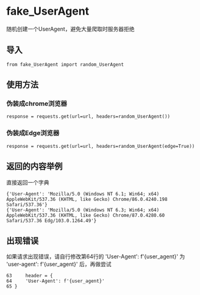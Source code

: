# fake_UserAgent
随机创建一个UserAgent，避免大量爬取时服务器拒绝

## 导入

    from fake_UserAgent import random_UserAgent

## 使用方法
### 伪装成chrome浏览器

    response = requests.get(url=url, headers=random_UserAgent())


### 伪装成Edge浏览器

    response = requests.get(url=url, headers=random_UserAgent(edge=True))

## 返回的内容举例
直接返回一个字典

    {'User-Agent': 'Mozilla/5.0 (Windows NT 6.1; Win64; x64) AppleWebKit/537.36 (KHTML, like Gecko) Chrome/86.0.4240.198 Safari/537.36'}
    {'User-Agent': 'Mozilla/5.0 (Windows NT 6.3; Win64; x64) AppleWebKit/537.36 (KHTML, like Gecko) Chrome/87.0.4280.60 Safari/537.36 Edg/103.0.1264.49'}

## 出现错误
如果请求出现错误，请自行修改第64行的 'User-Agent': f'{user_agent}' 为 'user-agent': f'{user_agent}' 后，再做尝试

    63     header = {
    64     'User-Agent': f'{user_agent}'
    65 }

